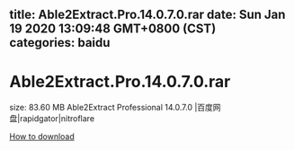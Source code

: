 
title: Able2Extract.Pro.14.0.7.0.rar
date: Sun Jan 19 2020 13:09:48 GMT+0800 (CST)    
categories: baidu
---

# Able2Extract.Pro.14.0.7.0.rar
size: 83.60 MB
 Able2Extract Professional 14.0.7.0 |百度网盘|rapidgator|nitroflare
 

[How to download](https://bpcam.bemobtrk.com/go/2ceec3aa-1ca2-46d6-b9ff-aaa5c184517c?jno=529)